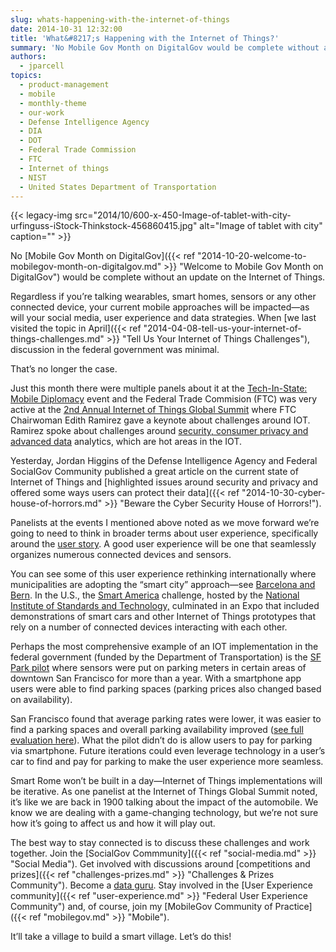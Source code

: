 ```yaml
---
slug: whats-happening-with-the-internet-of-things
date: 2014-10-31 12:32:00
title: 'What&#8217;s Happening with the Internet of Things?'
summary: 'No Mobile Gov Month on DigitalGov would be complete without an update on the Internet of Things. Regardless if you’re talking wearables, smart homes, sensors or any other connected device, your current mobile approaches will be impacted&mdash;as will your social media, user experience and data strategies. When we last visited the topic in April, discussion'
authors:
  - jparcell
topics:
  - product-management
  - mobile
  - monthly-theme
  - our-work
  - Defense Intelligence Agency
  - DIA
  - DOT
  - Federal Trade Commission
  - FTC
  - Internet of things
  - NIST
  - United States Department of Transportation
---
```


{{< legacy-img src="2014/10/600-x-450-Image-of-tablet-with-city-urfinguss-iStock-Thinkstock-456860415.jpg" alt="Image of tablet with city" caption="" >}} 

No [Mobile Gov Month on DigitalGov]({{< ref "2014-10-20-welcome-to-mobilegov-month-on-digitalgov.md" >}} "Welcome to Mobile Gov Month on DigitalGov") would be complete without an update on the Internet of Things.

Regardless if you’re talking wearables, smart homes, sensors or any other connected device, your current mobile approaches will be impacted—as will your social media, user experience and data strategies. When [we last visited the topic in April]({{< ref "2014-04-08-tell-us-your-internet-of-things-challenges.md" >}} "Tell Us Your Internet of Things Challenges"), discussion in the federal government was minimal.

That’s no longer the case.

Just this month there were multiple panels about it at the [Tech-In-State: Mobile Diplomacy](http://blogs.state.gov/stories/2014/10/16/mobile-diplomacy-state?utm_source=Dipnote) event and the Federal Trade Commision (FTC) was very active at the [2nd Annual Internet of Things Global Summit](http://eu-ems.com/summary.asp?event_id=221&page_id=1904) where FTC Chairwoman Edith Ramirez gave a keynote about challenges around IOT. Ramirez spoke about challenges around [security, consumer privacy and advanced data](http://www.stephensonstrategies.com/live-blogging-from-iot-global-summit/) analytics, which are hot areas in the IOT.

Yesterday, Jordan Higgins of the Defense Intelligence Agency and Federal SocialGov Community published a great article on the current state of Internet of Things and [highlighted issues around security and privacy and offered some ways users can protect their data]({{< ref "2014-10-30-cyber-house-of-horrors.md" >}} "Beware the Cyber Security House of Horrors!").

Panelists at the events I mentioned above noted as we move forward we’re going to need to think in broader terms about user experience, specifically around the [user story](http://en.wikipedia.org/wiki/User_story). A good user experience will be one that seamlessly organizes numerous connected devices and sensors.

You can see some of this user experience rethinking internationally where municipalities are adopting the “smart city” approach—see [Barcelona and Bern](http://eu-smartcities.eu/). In the U.S., the [Smart America](http://smartamerica.org/) challenge, hosted by the [National Institute of Standards and Technology,](http://www.nist.gov/el/smartamerica.cfm) culminated in an Expo that included demonstrations of smart cars and other Internet of Things prototypes that rely on a number of connected devices interacting with each other.

Perhaps the most comprehensive example of an IOT implementation in the federal government (funded by the Department of Transportation) is the [SF Park pilot](http://sfpark.org/) where sensors were put on parking meters in certain areas of downtown San Francisco for more than a year. With a smartphone app users were able to find parking spaces (parking prices also changed based on availability).

San Francisco found that average parking rates were lower, it was easier to find a parking spaces and overall parking availability improved ([see full evaluation here](http://sfpark.org/about-the-project/pilot-evaluation/)). What the pilot didn’t do is allow users to pay for parking via smartphone. Future iterations could even leverage technology in a user’s car to find and pay for parking to make the user experience more seamless.

Smart Rome won’t be built in a day—Internet of Things implementations will be iterative. As one panelist at the Internet of Things Global Summit noted, it’s like we are back in 1900 talking about the impact of the automobile. We know we are dealing with a game-changing technology, but we’re not sure how it’s going to affect us and how it will play out.

The best way to stay connected is to discuss these challenges and work together. Join the [SocialGov Commmunity]({{< ref "social-media.md" >}} "Social Media"). Get involved with discussions around [competitions and prizes]({{< ref "challenges-prizes.md" >}} "Challenges & Prizes Community"). Become a [data guru](https://opendata.stackexchange.com/questions/ask?tags=data.gov). Stay involved in the [User Experience community]({{< ref "user-experience.md" >}} "Federal User Experience Community") and, of course, join my [MobileGov Community of Practice]({{< ref "mobilegov.md" >}} "Mobile").

It’ll take a village to build a smart village. Let’s do this!